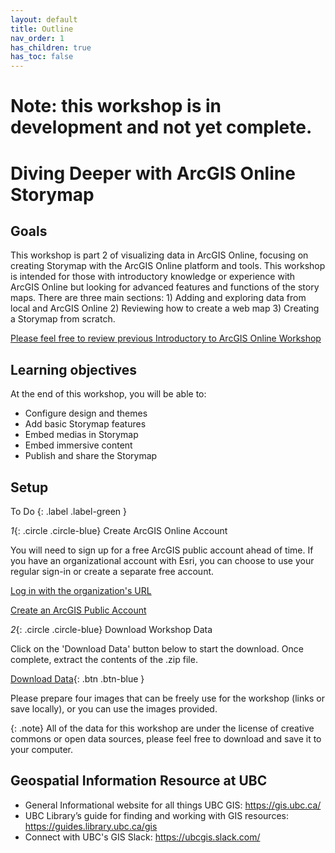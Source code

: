 ```yaml
---
layout: default
title: Outline
nav_order: 1
has_children: true
has_toc: false
---
```


# Note: this workshop is in development and not yet complete.
# Diving Deeper with ArcGIS Online Storymap
## Goals

This workshop is part 2 of visualizing data in ArcGIS Online, focusing on creating Storymap with the ArcGIS Online platform and tools. This workshop is intended for those with introductory knowledge or experience with ArcGIS Online but looking for advanced features and functions of the story maps. There are three main sections: 1) Adding and exploring data from local and ArcGIS Online 2) Reviewing how to create a web map 3) Creating a Storymap from scratch. 

[Please feel free to review previous Introductory to ArcGIS Online Workshop](https://ubc-library-rc.github.io/intro-AGOL/)

## Learning objectives

At the end of this workshop, you will be able to:
- Configure design and themes
- Add basic Storymap features 
- Embed medias in Storymap
- Embed immersive content
- Publish and share the Storymap

## Setup

To Do
{: .label .label-green }

*1*{: .circle .circle-blue} Create ArcGIS Online Account

You will need to sign up for a free ArcGIS public account ahead of time. If you have an organizational account with Esri, you can choose to use your regular sign-in or create a separate free account.

 [Log in with the organization's URL](./setup_url)

 [Create an ArcGIS Public Account](./setup_public)

*2*{: .circle .circle-blue} Download Workshop Data

Click on the 'Download Data' button below to start the download. Once complete, extract the contents of the .zip file.

[Download Data](/content/Downloads.zip){: .btn .btn-blue }

Please prepare four images that can be freely use for the workshop (links or save locally), or you can use the images provided.

{: .note}
All of the data for this workshop are under the license of creative commons or open data sources, please feel free to download and save it to your computer.


## Geospatial Information Resource at UBC
- General Informational website for all things UBC GIS: <https://gis.ubc.ca/>
- UBC Library’s guide for finding and working with GIS resources: <https://guides.library.ubc.ca/gis>
- Connect with UBC's GIS Slack: <https://ubcgis.slack.com/>
